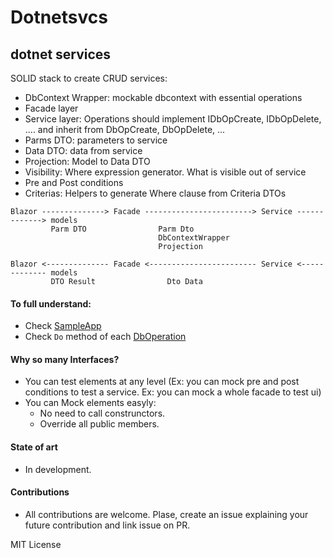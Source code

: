 # Dotnetsvcs
## dotnet services

SOLID stack to create CRUD services:

* DbContext Wrapper: mockable dbcontext with essential operations
* Facade layer
* Service layer: Operations should implement IDbOpCreate, IDbOpDelete, .... and inherit from DbOpCreate, DbOpDelete, ...
* Parms DTO: parameters to service
* Data DTO: data from service
* Projection: Model to Data DTO
* Visibility: Where expression generator. What is visible out of service
* Pre and Post conditions
* Criterias: Helpers to generate Where clause from Criteria DTOs

```
Blazor --------------> Facade ------------------------> Service -------------> models
         Parm DTO                Parm Dto                
                                 DbContextWrapper
                                 Projection

Blazor <-------------- Facade <------------------------ Service <------------- models
         DTO Result                Dto Data                
```

#### To full understand:
* Check [SampleApp](.SampleApp)
* Check `Do` method of each [DbOperation](./src/Dotnetsvcs.Svc)

#### Why so many Interfaces?

* You can test elements at any level (Ex: you can mock pre and post conditions to test a service. Ex: you can mock a whole facade to test ui)
* You can Mock elements easyly:
   * No need to call construnctors.
   * Override all public members.


#### State of art

* In development.


#### Contributions

* All contributions are welcome. Plase, create an issue explaining your future contribution and link issue on PR.

MIT License
